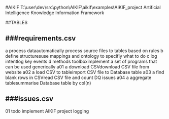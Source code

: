 #AIKIF
T:\user\dev\src\python\AIKIF\aikif\examples\AIKIF_project
Artificial Intelligence Knowledge Information Framework


##TABLES

###requirements.csv
-------------------------

a               process dataautomatically process source files to tables based on rules
b               define structuresuse mappings and ontology to specifiy what to do
c               log intentlog key events
d               methods toolboximplement a set of programs that can be used generically
a01     a       download CSVdownload CSV file from website
a02     a       load CSV to tableimport CSV file to Database table
a03     a       find blank rows in CSVread CSV file and count DQ issues
a04     a       aggregate tablesummarise Database table by col(n)


###issues.csv
-------------------------

01      todo    implement AIKIF project logging


